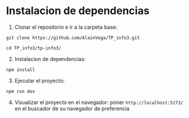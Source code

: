 # Instalacion de dependencias

1. Clonar el repositorio e ir a la carpeta base:
```
git clone https://github.com/AlainVega/TP_info3.git
```
```
cd TP_info3/tp-info3/
```
2. Instalacion de dependencias:
```
npm install
```
3. Ejecutar el proyecto:
```
npm run dev
```
4. Visualizar el proyecto en el navegador:
poner `http://localhost:5173/` en el buscador de su navegador de preferencia